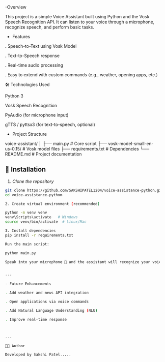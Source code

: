 -Overview

This project is a simple Voice Assistant built using Python and the Vosk Speech Recognition API.
It can listen to your voice through a microphone, recognize speech, and perform basic tasks.


- Features

. Speech-to-Text using Vosk Model

. Text-to-Speech response

. Real-time audio processing

. Easy to extend with custom commands (e.g., weather, opening apps, etc.)


🛠 Technologies Used

Python 3

Vosk Speech Recognition

PyAudio (for microphone input)

gTTS / pyttsx3 (for text-to-speech, optional)


- Project Structure

voice-assistant/
│
├── main.py                # Core script
├── vosk-model-small-en-us-0.15/   # Vosk model files
├── requirements.txt       # Dependencies
└── README.md              # Project documentation

## 🚀 Installation  

1. *Clone the repository*  
```bash
git clone https://github.com/SAKSHIPATEL1204/voice-assistance-python.git
cd voice-assistance-python

2. Create virtual environment (recommended)

python -m venv venv
venv\Scripts\activate   # Windows
source venv/bin/activate  # Linux/Mac

3. Install dependencies
pip install -r requirements.txt

Run the main script:

python main.py

Speak into your microphone 🎤 and the assistant will recognize your voice and respond.


---

- Future Enhancements

. Add weather and news API integration

. Open applications via voice commands

. Add Natural Language Understanding (NLU)

. Improve real-time response



---

👩‍💻 Author

Developed by Sakshi Patel.....
